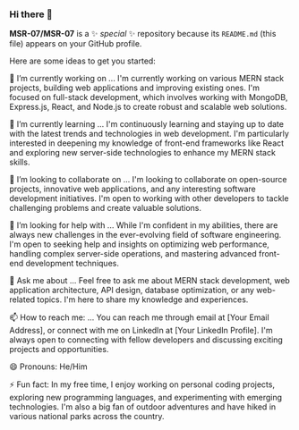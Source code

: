 ### Hi there 👋
<!--![Header](https://res.cloudinary.com/da3wjnlzg/image/upload/v1690096527/github-banner_mt2trc.png)-->

**MSR-07/MSR-07** is a ✨ _special_ ✨ repository because its `README.md` (this file) appears on your GitHub profile.

Here are some ideas to get you started:

🔭 I’m currently working on ... I'm currently working on various MERN stack projects, building web applications and improving existing ones. I'm focused on full-stack development, which involves working with MongoDB, Express.js, React, and Node.js to create robust and scalable web solutions.

🌱 I’m currently learning ... I'm continuously learning and staying up to date with the latest trends and technologies in web development. I'm particularly interested in deepening my knowledge of front-end frameworks like React and exploring new server-side technologies to enhance my MERN stack skills.

👯 I’m looking to collaborate on ... I'm looking to collaborate on open-source projects, innovative web applications, and any interesting software development initiatives. I'm open to working with other developers to tackle challenging problems and create valuable solutions.

🤔 I’m looking for help with ... While I'm confident in my abilities, there are always new challenges in the ever-evolving field of software engineering. I'm open to seeking help and insights on optimizing web performance, handling complex server-side operations, and mastering advanced front-end development techniques.

💬 Ask me about ... Feel free to ask me about MERN stack development, web application architecture, API design, database optimization, or any web-related topics. I'm here to share my knowledge and experiences.

📫 How to reach me: ... You can reach me through email at [Your Email Address], or connect with me on LinkedIn at [Your LinkedIn Profile]. I'm always open to connecting with fellow developers and discussing exciting projects and opportunities.

😄 Pronouns: He/Him

⚡ Fun fact: In my free time, I enjoy working on personal coding projects, exploring new programming languages, and experimenting with emerging technologies. I'm also a big fan of outdoor adventures and have hiked in various national parks across the country.

